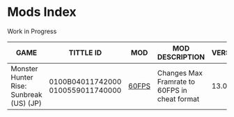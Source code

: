 # Mods Index
Work in Progress

| GAME | TITTLE ID | MOD | MOD DESCRIPTION | VERSION | MOD CREATOR |
| --- | --- | --- | --- | --- | --- |
| Monster Hunter Rise: Sunbreak (US) (JP) | 0100B04011742000 0100559011740000 | [60FPS](https://github.com/OldManKain/CheatsModsSavesDB/tree/main/Mods/0100B04011742000) | Changes Max Framrate to 60FPS in cheat format | 13.0.0 | Hazerou |
